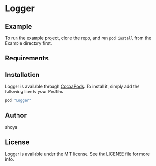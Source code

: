 # Logger

## Example

To run the example project, clone the repo, and run `pod install` from the Example directory first.

## Requirements

## Installation

Logger is available through [CocoaPods](http://cocoapods.org). To install
it, simply add the following line to your Podfile:

```ruby
pod "Logger"
```

## Author

shoya

## License

Logger is available under the MIT license. See the LICENSE file for more info.

